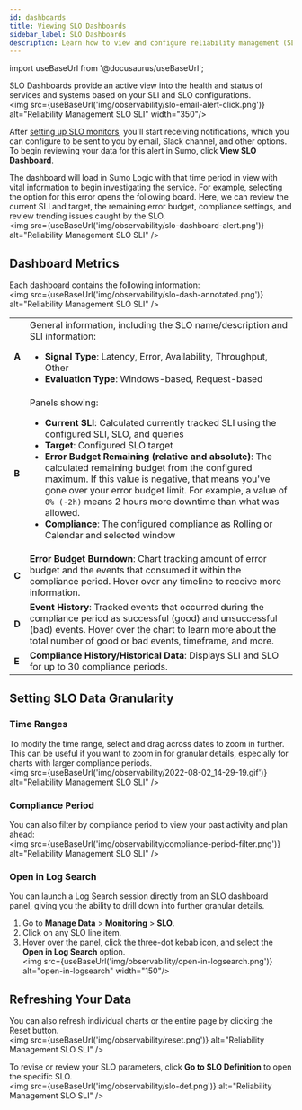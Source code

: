 ```yaml
---
id: dashboards
title: Viewing SLO Dashboards
sidebar_label: SLO Dashboards
description: Learn how to view and configure reliability management (SLO) dashboards.
---
```


import useBaseUrl from '@docusaurus/useBaseUrl';

SLO Dashboards provide an active view into the health and status of services and systems based on your SLI and SLO configurations.<br/><img src={useBaseUrl('img/observability/slo-email-alert-click.png')} alt="Reliability Management SLO SLI" width="350"/>

After [setting up SLO monitors](/docs/observability/reliability-management-slo/create-slo/#creating-slo-monitors), you'll start receiving notifications, which you can configure to be sent to you by email, Slack channel, and other options. To begin reviewing your data for this alert in Sumo, click **View SLO Dashboard**.

The dashboard will load in Sumo Logic with that time period in view with vital information to begin investigating the service. For example, selecting the option for this error opens the following board. Here, we can review the current SLI and target, the remaining error budget, compliance settings, and review trending issues caught by the SLO.<br/><img src={useBaseUrl('img/observability/slo-dashboard-alert.png')} alt="Reliability Management SLO SLI" />


## Dashboard Metrics

Each dashboard contains the following information:<br/><img src={useBaseUrl('img/observability/slo-dash-annotated.png')} alt="Reliability Management SLO SLI" />

<table>
  <tr>
   <td><strong>A</strong>
   </td>
   <td>General information, including the SLO name/description and SLI information:
<ul>
<li><strong>Signal Type</strong>: Latency, Error, Availability, Throughput, Other</li>
<li><strong>Evaluation Type</strong>: Windows-based, Request-based</li>
</ul>
   </td>
  </tr>
  <tr>
   <td><strong>B</strong>
   </td>
   <td>Panels showing:
<ul>
<li><strong>Current SLI</strong>: Calculated currently tracked SLI using the configured SLI, SLO, and queries</li>
<li><strong>Target</strong>: Configured SLO target</li>
<li><strong>Error Budget Remaining (relative and absolute)</strong>: The calculated remaining budget from the configured maximum. If this value is negative, that means you've gone over your error budget limit. For example, a value of <code>0% (-2h)</code> means 2 hours more downtime than what was allowed.</li>
<li><strong>Compliance</strong>: The configured compliance as Rolling or Calendar and selected window</li>
</ul>
   </td>
  </tr>
  <tr>
   <td><strong>C</strong>
   </td>
   <td><strong>Error Budget Burndown</strong>: Chart tracking amount of error budget and the events that consumed it within the compliance period. Hover over any timeline to receive more information.
   </td>
  </tr>
  <tr>
   <td><strong>D</strong>
   </td>
   <td><strong>Event History</strong>: Tracked events that occurred during the compliance period as successful (good) and unsuccessful (bad) events. Hover over the chart to learn more about the total number of good or bad events, timeframe, and more.
   </td>
  </tr>
  <tr>
   <td><strong>E</strong>
   </td>
   <td><strong>Compliance History/Historical Data</strong>: Displays SLI and SLO for up to 30 compliance periods.
   </td>
  </tr>
</table>


## Setting SLO Data Granularity

### Time Ranges

To modify the time range, select and drag across dates to zoom in further. This can be useful if you want to zoom in for granular details, especially for charts with larger compliance periods.<br/><img src={useBaseUrl('img/observability/2022-08-02_14-29-19.gif')} alt="Reliability Management SLO SLI" />

### Compliance Period

You can also filter by compliance period to view your past activity and plan ahead:<br/><img src={useBaseUrl('img/observability/compliance-period-filter.png')} alt="Reliability Management SLO SLI" />

### Open in Log Search

You can launch a Log Search session directly from an SLO dashboard panel, giving you the ability to drill down into further granular details.
1. Go to **Manage Data** > **Monitoring** > **SLO**.
1. Click on any SLO line item.
1. Hover over the panel, click the three-dot kebab icon, and select the **Open in Log Search** option.<br/><img src={useBaseUrl('img/observability/open-in-logsearch.png')} alt="open-in-logsearch" width="150"/>

## Refreshing Your Data

You can also refresh individual charts or the entire page by clicking the Reset button.<br/><img src={useBaseUrl('img/observability/reset.png')} alt="Reliability Management SLO SLI" />

To revise or review your SLO parameters, click **Go to SLO Definition** to open the specific SLO.<br/><img src={useBaseUrl('img/observability/slo-def.png')} alt="Reliability Management SLO SLI" />
